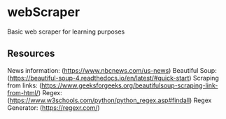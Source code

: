 # webScraper
Basic web scraper for learning purposes

## Resources
News information: (https://www.nbcnews.com/us-news)
Beautiful Soup: (https://beautiful-soup-4.readthedocs.io/en/latest/#quick-start)
Scraping from links: (https://www.geeksforgeeks.org/beautifulsoup-scraping-link-from-html/)
Regex: (https://www.w3schools.com/python/python_regex.asp#findall)
Regex Generator: (https://regexr.com/)